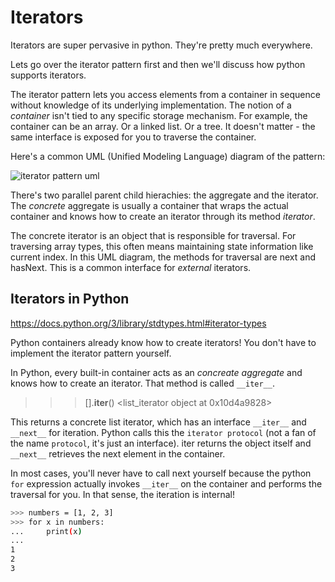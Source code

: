 # Iterators


Iterators are super pervasive in python. They're pretty much everywhere.

Lets go over the iterator pattern first and then we'll discuss how python supports iterators.

The iterator pattern lets you access elements from a container in sequence without knowledge of its underlying implementation. The notion of a _container_ isn't tied to any specific storage mechanism. For example, the container can be an array. Or a linked list. Or a tree. It doesn't matter - the same interface is exposed for you to traverse the container.

Here's a common UML (Unified Modeling Language) diagram of the pattern: 

![iterator pattern uml](https://en.wikipedia.org/wiki/Iterator_pattern#/media/File:Iterator_UML_class_diagram.svg)

There's two parallel parent child hierachies: the aggregate and the iterator. The _concrete_ aggregate is usually a container that wraps the actual container and knows how to create an iterator through its method _iterator_.

The concrete iterator is an object that is responsible for traversal. For traversing array types, this often means maintaining state information like current index. In this UML diagram, the methods for traversal are next and hasNext. This is a common interface for _external_ iterators.

## Iterators in Python

https://docs.python.org/3/library/stdtypes.html#iterator-types


Python containers already know how to create iterators! You don't have to implement the iterator pattern yourself.

In Python, every built-in container acts as an _concreate aggregate_ and knows how to create an iterator. That method is called `__iter__`.

>>> [].__iter__()
<list_iterator object at 0x10d4a9828>

This returns a concrete list iterator, which has an interface `__iter__` and `__next__` for iteration. Python calls this the `iterator protocol` (not a fan of the name `protocol`, it's just an interface). iter returns the object itself and `__next__` retrieves the next element in the container.

In most cases, you'll never have to call next yourself because the python `for` expression actually invokes `__iter__` on the container and performs the traversal for you. In that sense, the iteration is internal!

```bash
>>> numbers = [1, 2, 3]
>>> for x in numbers:
...     print(x)
...
1
2
3
```